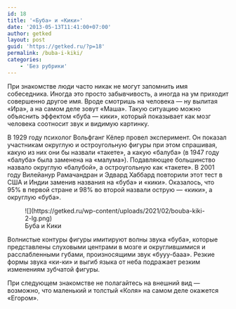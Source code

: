 ```yaml
---
id: 18
title: '«Буба» и «Кики»'
date: '2013-05-13T11:41:00+07:00'
author: getked
layout: post
guid: 'https://getked.ru/?p=18'
permalink: /buba-i-kiki/
categories:
    - 'Без рубрики'
---
```


При знакомстве люди часто никак не могут запомнить имя собеседника. Иногда это просто забывчивость, а иногда на ум приходит совершенно другое имя. Вроде смотришь на человека — ну вылитая «Ира», а на самом деле зовут «Маша». Такую ситуацию можно объяснить эффектом «буба — кики», который показывает как мозг человека соотносит звук и видимую картинку.

В 1929 году психолог Вольфганг Кёлер провел эксперимент. Он показал участникам округлую и остроугольную фигуры при этом спрашивая, какую из них они бы назвали «такете», а какую «балуба» (в 1947 году «балуба» была заменена на «малума»). Подавляющее большинство назвало округлую «балубой», а остроугольную как «такете». В 2001 году Вилейанур Рамачандран и Эдвард Хаббард повторили этот тест в США и Индии заменив названия на «буба» и «кики». Оказалось, что 95% в первой стране и 98% во второй назвали острую — «кики», а округлую «буба».

<figure class="wp-block-image size-large">![](https://getked.ru/wp-content/uploads/2021/02/bouba-kiki-2-lg.png)<figcaption>Буба и Кики</figcaption></figure>Волнистые контуры фигуры имитируют волны звука «буба», которые представлены слуховыми центрами в мозге и округлившимися и расслабленными губами, произносящими звук «бууу-бааа». Резкие формы звука «ки-ки» и выгиб языка от неба подражает резким изменениям зубчатой фигуры.

При следующем знакомстве не полагайтесь на внешний вид — возможно, что маленький и толстый «Коля» на самом деле окажется «Егором».